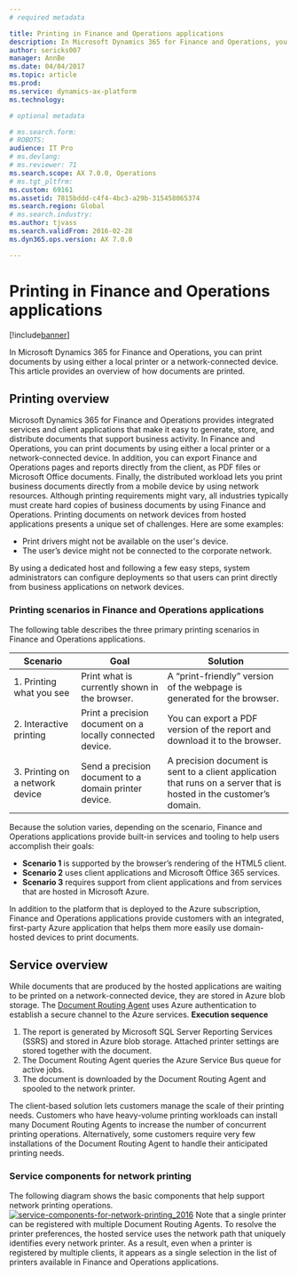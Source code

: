 ```yaml
---
# required metadata

title: Printing in Finance and Operations applications
description: In Microsoft Dynamics 365 for Finance and Operations, you can print documents by using either a local printer or a network-connected device. This article provides an overview of how documents are printed.
author: sericks007
manager: AnnBe
ms.date: 04/04/2017
ms.topic: article
ms.prod: 
ms.service: dynamics-ax-platform
ms.technology: 

# optional metadata

# ms.search.form: 
# ROBOTS: 
audience: IT Pro
# ms.devlang: 
# ms.reviewer: 71
ms.search.scope: AX 7.0.0, Operations
# ms.tgt_pltfrm: 
ms.custom: 69161
ms.assetid: 7815bddd-c4f4-4bc3-a29b-315458065374
ms.search.region: Global
# ms.search.industry: 
ms.author: tjvass
ms.search.validFrom: 2016-02-28
ms.dyn365.ops.version: AX 7.0.0

---
```


# Printing in Finance and Operations applications

[!include[banner](../includes/banner.md)]


In Microsoft Dynamics 365 for Finance and Operations, you can print documents by using either a local printer or a network-connected device. This article provides an overview of how documents are printed.

Printing overview
-----------------

Microsoft Dynamics 365 for Finance and Operations provides integrated services and client applications that make it easy to generate, store, and distribute documents that support business activity. In Finance and Operations, you can print documents by using either a local printer or a network-connected device. In addition, you can export Finance and Operations pages and reports directly from the client, as PDF files or Microsoft Office documents. Finally, the distributed workload lets you print business documents directly from a mobile device by using network resources. Although printing requirements might vary, all industries typically must create hard copies of business documents by using Finance and Operations. Printing documents on network devices from hosted applications presents a unique set of challenges. Here are some examples:

-   Print drivers might not be available on the user's device.
-   The user’s device might not be connected to the corporate network.

By using a dedicated host and following a few easy steps, system administrators can configure deployments so that users can print directly from business applications on network devices.

### Printing scenarios in Finance and Operations applications

The following table describes the three primary printing scenarios in Finance and Operations applications.

| Scenario                        | Goal                                                      | Solution                                                                                                            |
|---------------------------------|-----------------------------------------------------------|---------------------------------------------------------------------------------------------------------------------|
| 1. Printing what you see        | Print what is currently shown in the browser.             | A “print-friendly” version of the webpage is generated for the browser.                                             |
| 2. Interactive printing         | Print a precision document on a locally connected device. | You can export a PDF version of the report and download it to the browser.                                          |
| 3. Printing on a network device | Send a precision document to a domain printer device.     | A precision document is sent to a client application that runs on a server that is hosted in the customer’s domain. |

Because the solution varies, depending on the scenario, Finance and Operations applications provide built-in services and tooling to help users accomplish their goals:

-   **Scenario 1** is supported by the browser’s rendering of the HTML5 client.
-   **Scenario 2** uses client applications and Microsoft Office 365 services.
-   **Scenario 3** requires support from client applications and from services that are hosted in Microsoft Azure.

In addition to the platform that is deployed to the Azure subscription, Finance and Operations applications provide customers with an integrated, first-party Azure application that helps them more easily use domain-hosted devices to print documents.

## Service overview
While documents that are produced by the hosted applications are waiting to be printed on a network-connected device, they are stored in Azure blob storage. The [Document Routing Agent](install-document-routing-agent.md) uses Azure authentication to establish a secure channel to the Azure services. **Execution sequence**

1.  The report is generated by Microsoft SQL Server Reporting Services (SSRS) and stored in Azure blob storage. Attached printer settings are stored together with the document.
2.  The Document Routing Agent queries the Azure Service Bus queue for active jobs.
3.  The document is downloaded by the Document Routing Agent and spooled to the network printer.

The client-based solution lets customers manage the scale of their printing needs. Customers who have heavy-volume printing workloads can install many Document Routing Agents to increase the number of concurrent printing operations. Alternatively, some customers require very few installations of the Document Routing Agent to handle their anticipated printing needs.

### Service components for network printing

The following diagram shows the basic components that help support network printing operations. [![service-components-for-network-printing\_2016](./media/service-components-for-network-printing_2016.png)](./media/service-components-for-network-printing_2016.png) Note that a single printer can be registered with multiple Document Routing Agents. To resolve the printer preferences, the hosted service uses the network path that uniquely identifies every network printer. As a result, even when a printer is registered by multiple clients, it appears as a single selection in the list of printers available in Finance and Operations applications.



